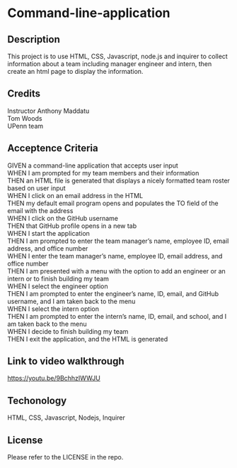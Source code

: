 # Command-line-application

## Description
This project is to use HTML, CSS, Javascript, node.js and inquirer to collect information about a team including manager engineer and intern, then create an html page to display the information.

## Credits
Instructor Anthony Maddatu\
Tom Woods\
UPenn team

## Acceptence Criteria
GIVEN a command-line application that accepts user input\
WHEN I am prompted for my team members and their information\
THEN an HTML file is generated that displays a nicely formatted team roster based on user input\
WHEN I click on an email address in the HTML\
THEN my default email program opens and populates the TO field of the email with the address\
WHEN I click on the GitHub username\
THEN that GitHub profile opens in a new tab\
WHEN I start the application\
THEN I am prompted to enter the team manager’s name, employee ID, email address, and office number\
WHEN I enter the team manager’s name, employee ID, email address, and office number\
THEN I am presented with a menu with the option to add an engineer or an intern or to finish building my team\
WHEN I select the engineer option\
THEN I am prompted to enter the engineer’s name, ID, email, and GitHub username, and I am taken back to the menu\
WHEN I select the intern option\
THEN I am prompted to enter the intern’s name, ID, email, and school, and I am taken back to the menu\
WHEN I decide to finish building my team\
THEN I exit the application, and the HTML is generated

## Link to video walkthrough
https://youtu.be/9BchhzIWWJU

## Techonology
HTML, CSS, Javascript, Nodejs, Inquirer

## License
Please refer to the LICENSE in the repo.
